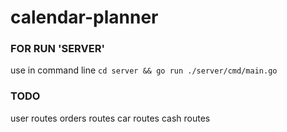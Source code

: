 # calendar-planner

### FOR RUN 'SERVER'

use in command line `cd server && go run ./server/cmd/main.go`

### TODO

user routes
orders routes
car routes
cash routes
